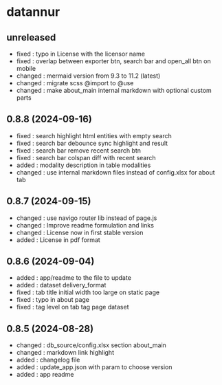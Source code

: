# datannur

## unreleased
- fixed : typo in License with the licensor name
- fixed : overlap between exporter btn, search bar and open_all btn on mobile
- changed : mermaid version from 9.3 to 11.2 (latest)
- changed : migrate scss @import to @use
- changed : make about_main internal markdown with optional custom parts

## 0.8.8 (2024-09-16)
- fixed : search highlight html entities with empty search
- fixed : search bar debounce sync highlight and result
- fixed : search bar remove recent search btn
- fixed : search bar colspan diff with recent search
- added : modality description in table modalities
- changed : use internal markdown files instead of config.xlsx for about tab

## 0.8.7 (2024-09-15)
- changed : use navigo router lib instead of page.js
- changed : Improve readme formulation and links
- changed : License now in first stable version
- added : License in pdf format

## 0.8.6 (2024-09-04)
- added : app/readme to the file to update
- added : dataset delivery_format
- fixed : tab title initial width too large on static page
- fixed : typo in about page
- fixed : tag level on tab tag page dataset

## 0.8.5 (2024-08-28)
- changed : db_source/config.xlsx section about_main
- changed : markdown link highlight
- added : changelog file
- added : update_app.json with param to choose version
- added : app readme
